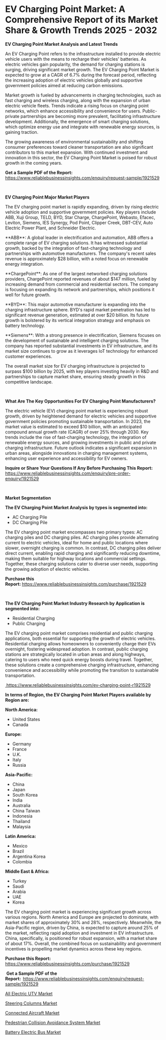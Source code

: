<p><h1>EV Charging Point Market: A Comprehensive Report of its Market Share & Growth Trends 2025 - 2032</h1></p><p><strong>EV Charging Point Market Analysis and Latest Trends</strong></p>
<p><p>An EV Charging Point refers to the infrastructure installed to provide electric vehicle users with the means to recharge their vehicles' batteries. As electric vehicles gain popularity, the demand for charging stations is surging, driving significant market growth. The EV Charging Point Market is expected to grow at a CAGR of 6.7% during the forecast period, reflecting the increasing adoption of electric vehicles globally and supportive government policies aimed at reducing carbon emissions.</p><p>Market growth is fueled by advancements in charging technologies, such as fast charging and wireless charging, along with the expansion of urban electric vehicle fleets. Trends indicate a rising focus on charging point networks, which enhance accessibility and convenience for users. Public-private partnerships are becoming more prevalent, facilitating infrastructure development. Additionally, the emergence of smart charging solutions, which optimize energy use and integrate with renewable energy sources, is gaining traction.</p><p>The growing awareness of environmental sustainability and shifting consumer preferences toward cleaner transportation are also significant contributors to this market expansion. With continued investment and innovation in this sector, the EV Charging Point Market is poised for robust growth in the coming years.</p></p>
<p><strong>Get a Sample PDF of the Report:&nbsp;</strong> <a href="https://www.reliablebusinessinsights.com/enquiry/request-sample/1921529?utm_campaign=75&utm_medium=2&utm_source=Github&utm_content=ia&utm_term=30032025&utm_id=ev-charging-point">https://www.reliablebusinessinsights.com/enquiry/request-sample/1921529</a></p>
<p>&nbsp;</p>
<p><strong>EV Charging Point Major Market Players</strong></p>
<p><p>The EV charging point market is rapidly expanding, driven by rising electric vehicle adoption and supportive government policies. Key players include ABB, Xuji Group, TELD, BYD, Star Charge, ChargePoint, Webasto, Efacec, Leviton, Siemens, IES Synergy, Pod Point, Clipper Creek, DBT-CEV, Auto Electric Power Plant, and Schneider Electric.</p><p>**ABB**: A global leader in electrification and automation, ABB offers a complete range of EV charging solutions. It has witnessed substantial growth, backed by the integration of fast-charging technology and partnerships with automotive manufacturers. The company's recent sales revenue is approximately $28 billion, with a noted focus on renewable energy integration.</p><p>**ChargePoint**: As one of the largest networked charging solutions providers, ChargePoint reported revenues of about $147 million, fueled by increasing demand from commercial and residential sectors. The company is focusing on expanding its network and partnerships, which positions it well for future growth.</p><p>**BYD**: This major automotive manufacturer is expanding into the charging infrastructure sphere. BYD's rapid market penetration has led to significant revenue generation, estimated at over $20 billion. Its future growth is bolstered by its vertical integration strategy and emphasis on battery technology.</p><p>**Siemens**: With a strong presence in electrification, Siemens focuses on the development of sustainable and intelligent charging solutions. The company has reported substantial investments in EV infrastructure, and its market size continues to grow as it leverages IoT technology for enhanced customer experiences.</p><p>The overall market size for EV charging infrastructure is projected to surpass $100 billion by 2025, with key players investing heavily in R&D and partnerships to capture market share, ensuring steady growth in this competitive landscape.</p></p>
<p>&nbsp;</p>
<p><strong>What Are The Key Opportunities For EV Charging Point Manufacturers?</strong></p>
<p><p>The electric vehicle (EV) charging point market is experiencing robust growth, driven by heightened demand for electric vehicles and supportive government policies promoting sustainable transportation. In 2023, the market value is estimated to exceed $10 billion, with an anticipated compound annual growth rate (CAGR) of over 25% through 2030. Key trends include the rise of fast-charging technology, the integration of renewable energy sources, and growing investments in public and private charging infrastructure. Future outlook indicates a significant expansion in urban areas, alongside innovations in charging management systems, enhancing user experience and accessibility for EV owners.</p></p>
<p><strong>Inquire or Share Your Questions If Any Before Purchasing This Report:</strong> <a href="https://www.reliablebusinessinsights.com/enquiry/pre-order-enquiry/1921529?utm_campaign=75&utm_medium=2&utm_source=Github&utm_content=ia&utm_term=30032025&utm_id=ev-charging-point">https://www.reliablebusinessinsights.com/enquiry/pre-order-enquiry/1921529</a></p>
<p>&nbsp;</p>
<p><strong>Market Segmentation</strong></p>
<p><strong>The EV Charging Point Market Analysis by types is segmented into:</strong></p>
<p><ul><li>AC Charging Pile</li><li>DC Charging Pile</li></ul></p>
<p><p>The EV charging point market encompasses two primary types: AC charging piles and DC charging piles. AC charging piles provide alternating current to electric vehicles, ideal for home and public locations where slower, overnight charging is common. In contrast, DC charging piles deliver direct current, enabling rapid charging and significantly reducing downtime, making them suitable for highway locations and commercial settings. Together, these charging solutions cater to diverse user needs, supporting the growing adoption of electric vehicles.</p></p>
<p><strong>Purchase this Report:&nbsp;</strong><a href="https://www.reliablebusinessinsights.com/purchase/1921529?utm_campaign=75&utm_medium=2&utm_source=Github&utm_content=ia&utm_term=30032025&utm_id=ev-charging-point">https://www.reliablebusinessinsights.com/purchase/1921529</a></p>
<p>&nbsp;</p>
<p><strong>The EV Charging Point Market Industry Research by Application is segmented into:</strong></p>
<p><ul><li>Residential Charging</li><li>Public Charging</li></ul></p>
<p><p>The EV charging point market comprises residential and public charging applications, both essential for supporting the growth of electric vehicles. Residential charging allows homeowners to conveniently charge their EVs overnight, fostering widespread adoption. In contrast, public charging stations are strategically located in urban areas and along highways, catering to users who need quick energy boosts during travel. Together, these solutions create a comprehensive charging infrastructure, enhancing convenience and accessibility while promoting the transition to sustainable transportation.</p></p>
<p><a href="https://www.reliablebusinessinsights.com/ev-charging-point-r1921529?utm_campaign=75&utm_medium=2&utm_source=Github&utm_content=ia&utm_term=30032025&utm_id=ev-charging-point">&nbsp;https://www.reliablebusinessinsights.com/ev-charging-point-r1921529</a></p>
<p><strong>In terms of Region, the EV Charging Point Market Players available by Region are:</strong></p>
<p>
    <p> <strong> North America: </strong>
        <ul>
            <li>United States</li>
            <li>Canada</li>
        </ul>
        </p> 
    <p> <strong> Europe: </strong>
        <ul>
            <li>Germany</li>
            <li>France</li>
            <li>U.K.</li>
            <li>Italy</li>
            <li>Russia</li>
        </ul>
        </p> 
    <p> <strong> Asia-Pacific: </strong>
        <ul>
            <li>China</li>
            <li>Japan</li>
            <li>South Korea</li>
            <li>India</li>
            <li>Australia</li>
            <li>China Taiwan</li>
            <li>Indonesia</li>
            <li>Thailand</li>
            <li>Malaysia</li>
        </ul>
        </p> 
    <p> <strong> Latin America: </strong>
        <ul>
            <li>Mexico</li>
            <li>Brazil</li>
            <li>Argentina Korea</li>
            <li>Colombia</li>
        </ul>
        </p> 
    <p> <strong> Middle East & Africa: </strong>
        <ul>
            <li>Turkey</li>
            <li>Saudi</li>
            <li>Arabia</li>
            <li>UAE</li>
            <li>Korea</li>
        </ul>
    </p>
    </p>
<p><p>The EV charging point market is experiencing significant growth across various regions. North America and Europe are projected to dominate, with market shares of approximately 30% and 28%, respectively. Meanwhile, the Asia-Pacific region, driven by China, is expected to capture around 25% of the market, reflecting rapid adoption and investment in EV infrastructure. China, specifically, is positioned for robust expansion, with a market share of about 17%. Overall, the combined focus on sustainability and government incentives is propelling market dynamics across these key regions.</p></p>
<p><strong>Purchase this Report: </strong><a href="https://www.reliablebusinessinsights.com/purchase/1921529?utm_campaign=75&utm_medium=2&utm_source=Github&utm_content=ia&utm_term=30032025&utm_id=ev-charging-point">https://www.reliablebusinessinsights.com/purchase/1921529</a></p>
<p>&nbsp;<strong>Get a Sample PDF of the Report:&nbsp;&nbsp;</strong><a href="https://www.reliablebusinessinsights.com/enquiry/request-sample/1921529?utm_campaign=75&utm_medium=2&utm_source=Github&utm_content=ia&utm_term=30032025&utm_id=ev-charging-point">https://www.reliablebusinessinsights.com/enquiry/request-sample/1921529</a></p>
<p><strong></strong></p>
<p><p><a href="https://github.com/cwasicioaie/Market-Research-Report-List-1/blob/main/all-electric-utv-market.md?utm_campaign=75&utm_medium=2&utm_source=Github&utm_content=ia&utm_term=30032025&utm_id=ev-charging-point">All Electric UTV Market</a></p><p><a href="https://github.com/ebalabenoot/Market-Research-Report-List-1/blob/main/steering-columns-market.md?utm_campaign=75&utm_medium=2&utm_source=Github&utm_content=ia&utm_term=30032025&utm_id=ev-charging-point">Steering Columns Market</a></p><p><a href="https://github.com/handyiongikg/Market-Research-Report-List-1/blob/main/connected-aircraft-market.md?utm_campaign=75&utm_medium=2&utm_source=Github&utm_content=ia&utm_term=30032025&utm_id=ev-charging-point">Connected Aircraft Market</a></p><p><a href="https://github.com/budenhanelfc/Market-Research-Report-List-1/blob/main/pedestrian-collision-avoidance-system-market.md?utm_campaign=75&utm_medium=2&utm_source=Github&utm_content=ia&utm_term=30032025&utm_id=ev-charging-point">Pedestrian Collision Avoidance System Market</a></p><p><a href="https://github.com/nellygussisy/Market-Research-Report-List-1/blob/main/battery-electric-bus-market.md?utm_campaign=75&utm_medium=2&utm_source=Github&utm_content=ia&utm_term=30032025&utm_id=ev-charging-point">Battery Electric Bus Market</a></p></p>